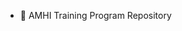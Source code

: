 - 👋 AMHI Training Program Repository

<!---
AlfredHubbard/AlfredHubbard is a ✨ special ✨ repository because its `README.md` (this file) appears on your GitHub profile.
You can click the Preview link to take a look at your changes.
--->
